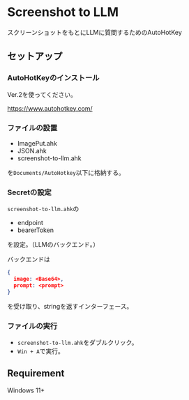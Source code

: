 # Screenshot to LLM
スクリーンショットをもとにLLMに質問するためのAutoHotKey

## セットアップ
### AutoHotKeyのインストール
Ver.2を使ってください。

https://www.autohotkey.com/

### ファイルの設置
- ImagePut.ahk
- JSON.ahk
- screenshot-to-llm.ahk

を`Documents/AutoHotkey`以下に格納する。

### Secretの設定
`screenshot-to-llm.ahk`の

- endpoint
- bearerToken

を設定。（LLMのバックエンド。）

バックエンドは

```json
{
  image: <Base64>,
  prompt: <prompt>
}
```

を受け取り、stringを返すインターフェース。


### ファイルの実行
- `screenshot-to-llm.ahk`をダブルクリック。
- `Win + A`で実行。

## Requirement
Windows 11+
